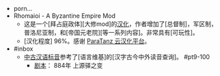 - porn...
- Rhomaioi - A Byzantine Empire Mod
    - 这是一个[拜占庭政体][大修mod]的[汉化](https://bbs.52pcgame.net/forum.php?mod=viewthread&tid=347033)，作者增加了[总督制]，军区制， 普洛尼亚制，和[帝国元老院][等一系列内容]。非常具有[可玩性]。
    - [汉化程度] 96%。感谢 [ParaTanz 云汉化平台](((vy42gM-f0)))。
- #inbox
    - [中古汉语标音](https://steamcommunity.com/sharedfiles/filedetails/?id=2389456906&searchtext=miller)参考了[语言维基]的[汉字古今中外读音查询]。 #pt9-100
        - [剧本](https://steamcommunity.com/sharedfiles/filedetails/?id=2447249644)：
884年 上源驿之变
